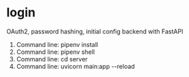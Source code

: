# login
OAuth2, password hashing, initial config backend with FastAPI


1. Command line: pipenv install
2. Command line: pipenv shell
3. Command line: cd server
4. Command line: uvicorn main:app --reload
